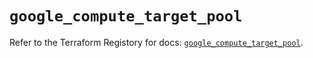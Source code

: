 # `google_compute_target_pool`

Refer to the Terraform Registory for docs: [`google_compute_target_pool`](https://registry.terraform.io/providers/hashicorp/google/5.29.0/docs/resources/compute_target_pool).
